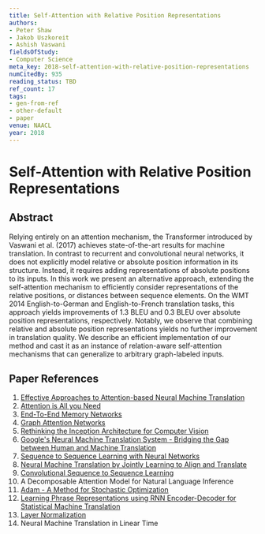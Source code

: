 ```yaml
---
title: Self-Attention with Relative Position Representations
authors:
- Peter Shaw
- Jakob Uszkoreit
- Ashish Vaswani
fieldsOfStudy:
- Computer Science
meta_key: 2018-self-attention-with-relative-position-representations
numCitedBy: 935
reading_status: TBD
ref_count: 17
tags:
- gen-from-ref
- other-default
- paper
venue: NAACL
year: 2018
---
```


# Self-Attention with Relative Position Representations

## Abstract

Relying entirely on an attention mechanism, the Transformer introduced by Vaswani et al. (2017) achieves state-of-the-art results for machine translation. In contrast to recurrent and convolutional neural networks, it does not explicitly model relative or absolute position information in its structure. Instead, it requires adding representations of absolute positions to its inputs. In this work we present an alternative approach, extending the self-attention mechanism to efficiently consider representations of the relative positions, or distances between sequence elements. On the WMT 2014 English-to-German and English-to-French translation tasks, this approach yields improvements of 1.3 BLEU and 0.3 BLEU over absolute position representations, respectively. Notably, we observe that combining relative and absolute position representations yields no further improvement in translation quality. We describe an efficient implementation of our method and cast it as an instance of relation-aware self-attention mechanisms that can generalize to arbitrary graph-labeled inputs.

## Paper References

1. [Effective Approaches to Attention-based Neural Machine Translation](2015-effective-approaches-to-attention-based-neural-machine-translation)
2. [Attention is All you Need](2017-attention-is-all-you-need.md)
3. [End-To-End Memory Networks](2015-end-to-end-memory-networks)
4. [Graph Attention Networks](2018-graph-attention-networks)
5. [Rethinking the Inception Architecture for Computer Vision](2016-rethinking-the-inception-architecture-for-computer-vision)
6. [Google's Neural Machine Translation System - Bridging the Gap between Human and Machine Translation](2016-google-s-neural-machine-translation-system-bridging-the-gap-between-human-and-machine-translation)
7. [Sequence to Sequence Learning with Neural Networks](2014-sequence-to-sequence-learning-with-neural-networks)
8. [Neural Machine Translation by Jointly Learning to Align and Translate](2015-neural-machine-translation-by-jointly-learning-to-align-and-translate)
9. [Convolutional Sequence to Sequence Learning](2017-convolutional-sequence-to-sequence-learning)
10. A Decomposable Attention Model for Natural Language Inference
11. [Adam - A Method for Stochastic Optimization](2015-adam-a-method-for-stochastic-optimization)
12. [Learning Phrase Representations using RNN Encoder-Decoder for Statistical Machine Translation](2014-learning-phrase-representations-using-rnn-encoder-decoder-for-statistical-machine-translation)
13. [Layer Normalization](2016-layer-normalization)
14. Neural Machine Translation in Linear Time
